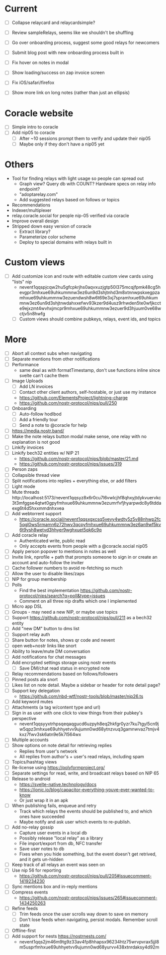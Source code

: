 # Current

- [ ] Collapse relaycard and relaycardsimple?

- [ ] Review sampleRelays, seems like we shouldn't be shuffling
- [ ] Go over onboarding process, suggest some good relays for newcomers
- [ ] Submit blog post with new onboarding process built in
- [ ] Fix hover on notes in modal
- [ ] Show loading/success on zap invoice screen
- [ ] Fix iOS/safari/firefox
- [ ] Show more link on long notes (rather than just an ellipsis)

# Coracle website

- [ ] Simple intro to coracle
- [ ] Add nip05 to coracle
  - [ ] After ~10 sessions prompt them to verify and update their nip05
  - [ ] Maybe only if they don't have a nip05 yet

# Others

- Tool for finding relays with light usage so people can spread out
  - Graph view? Query db with COUNT? Hardware specs on relay info endpoint?
  - "adoptarelay.com"
  - Add suggested relays based on follows or topics
- Recommendations
- Indexer/multiplexer
- relay.coracle.social for people nip-05 verified via coracle
- Improve overall design
- Stripped down easy version of coracle
  - Extract library?
  - Parameterize color scheme
  - Deploy to special domains with relays built in

# Custom views

- [ ] Add customize icon and route with editable custom view cards using "lists" nip
  - nevent1qqspjcqw2hu5gfcpkrjhs0aqvxuzjgtp50l375mcqjfpmk48cg5hevgpr3mhxue69uhkummnw3ez6un9d3shjtnhd3m8xtnnwpskxegpzamhxue69uhkummnw3ezuendwsh8w6t69e3xj7spramhxue69uhkummnw3ez6un9d3shjtnwdahxxefwv93kzer9d4usz9rhwden5te0wfjkccte9ejxzmt4wvhxjmcpr9mhxue69uhkummnw3ezuer9d3hjuum0ve68wctjv5n8hwfg
  - [ ] Custom views should combine pubkeys, relays, event ids, and topics

# More

- [ ] Abort all context subs when navigating
- [ ] Separate mentions from other notifications
- [ ] Performance
  - same deal as with formatTimestamp, don't use functions inline since svelte can't cache them
- [ ] Image Uploads
  - [ ] Add LN invoices
  - [ ] Contact other client authors, self-hostable, or just use my instance
  - https://github.com/ElementsProject/lightning-charge
  - https://github.com/nostr-protocol/nips/pull/250
- [ ] Onboarding
  - [ ] Auto-follow hodlbod
  - [ ] Add a friendly tour
  - [ ] Send a note to @coracle for help
- [ ] https://media.nostr.band/
- [ ] Make the note relays button modal make sense, one relay with no explanation is not good
- [ ] Linkify invoices
- [ ] Linkify bech32 entities w/ NIP 21
  - https://github.com/nostr-protocol/nips/blob/master/21.md
  - https://github.com/nostr-protocol/nips/issues/319
- [ ] Person zaps
- [ ] Collapsible thread view
- [ ] Split notifications into replies + everything else, or add filters
- [ ] Light mode
- [ ] Mute threads http://localhost:5173/nevent1qqsyz8x6r0cu7l6vwlcjhf8qhxyjtdykvuervkc3t3mfggse4qtwt0gpyfmhxue69uhkummnw3ezumrfvfjhyarpwdc8y6tddaexg6t4d5hxxmmdnhxvea
- [ ] Add webtorrent support
  - https://coracle.social/nevent1qqsxgxcsq5vevy4wdty5z5v88nhwp2fc5qgl0ws5rmamn6z72hwv3qcpyfmhxue69uhkummnw3ez6an9wf5kv6t9vsh8wetvd3hhyer9wghxuet5qk6c9q
- [ ] Add coracle relay
  - Authenticated write, public read
  - Only accepts events from people with a @coracle.social nip05
- [ ] Apply person popover to mentions in notes as well
- [ ] Invite link, nprofile + path that prompts someone to sign in or create an account and auto-follow the inviter
- [ ] Cache follower numbers to avoid re-fetching so much
- [ ] Allow the user to disable likes/zaps
- [ ] NIP for group membership
- [ ] Polls
  - Find the best implementation https://github.com/nostr-protocol/nips/search?q=poll&type=issues
  - Comment on all three nip drafts which one I implemented
- [ ] Micro app DSL
- [ ] Groups - may need a new NIP, or maybe use topics
- [ ] Support https://github.com/nostr-protocol/nips/pull/211 as a bech32 entity
- [ ] Add "new DM" button to dms list
- [ ] Support relay auth
- [ ] Share button for notes, shows qr code and nevent
- [ ] open web+nostr links like snort
- [ ] Ability to leave/mute DM conversation
- [ ] Add notifications for chat messages
- [ ] Add encrypted settings storage using nostr events
  - [ ] Save DM/chat read status in encrypted note
- [ ] Relay recommendations based on follows/followers
- [ ] Pinned posts ala snort
- [ ] Likes list on note detail. Maybe a sidebar or header for note detail page?
- [ ] Support key delegation
  - https://github.com/nbd-wtf/nostr-tools/blob/master/nip26.ts
- [ ] Add keyword mutes
- [ ] Attachments (a tag w/content type and url)
- [ ] Sign in as user with one click to view things from their pubkey's perspective
  - nevent1qqsyyxtrhpsqeqaqgucd6uzpyh8eq2hkfgr0yzr7ku7tgyl5cn9jw5qpz3mhxue69uhhyetvv9ujumn0wd68ytnzvuq3gamnwvaz7tmjv4kxz7fwv3sk6atn9e5k7l564wx
- [ ] Multiple accounts
- [ ] Show options on note detail for retrieving replies
  - Replies from user's network
  - All replies from author's + user's read relays, including spam
- [ ] Topics/hashtag views
- [ ] Re-license using https://polyformproject.org/
- [ ] Separate settings for read, write, and broadcast relays based on NIP 65
- [ ] Release to android
  - https://svelte-native.technology/docs
  - https://ionic.io/blog/capacitor-everything-youve-ever-wanted-to-know
  - Or just wrap it in an apk
- [ ] When publishing fails, enqueue and retry
  - Track which relays the events should be published to, and which ones have succeeded
  - Maybe notify and ask user which events to re-publish.
- [ ] Add no-relay gossip
  - Capture user events in a local db
  - Possibly release "local relay" as a library
  - File import/export from db, NFC transfer
  - Save user notes to db
  - Fixes when you hide something, but the event doesn't get retrived, and it gets un-hidden
- [ ] Keep track of all relays an event was seen on
- [ ] Use nip 56 for reporting
  - https://github.com/nostr-protocol/nips/pull/205#issuecomment-1419234230
- [ ] Sync mentions box and in-reply mentions
- [ ] Compress events
  - https://github.com/nostr-protocol/nips/issues/265#issuecomment-1434250263
- [ ] Refine feeds
  - [ ] Trim feeds once the user scrolls way down to save on memory
  - [ ] Don't lose feeds when navigating, persist modals. Remember scroll state
- [ ] Offline-first
- [ ] Add support for nests https://nostrnests.com/
  - nevent1qqs2jm46m9tg9z33av4fp8hhapsx96234htz75wrvpvrax5jjl8m5usprfmhxue69uhhyetvv9ujumn0wd68yurvv438xtnrdaksy4d92m
